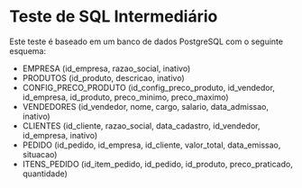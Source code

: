 # Teste de SQL Intermediário

Este teste é baseado em um banco de dados PostgreSQL com o seguinte esquema:

- EMPRESA (id_empresa, razao_social, inativo)
- PRODUTOS (id_produto, descricao, inativo)
- CONFIG_PRECO_PRODUTO (id_config_preco_produto, id_vendedor, id_empresa, id_produto, preco_minimo, preco_maximo)
- VENDEDORES (id_vendedor, nome, cargo, salario, data_admissao, inativo)
- CLIENTES (id_cliente, razao_social, data_cadastro, id_vendedor, id_empresa, inativo)
- PEDIDO (id_pedido, id_empresa, id_cliente, valor_total, data_emissao, situacao)
- ITENS_PEDIDO (id_item_pedido, id_pedido, id_produto, preco_praticado, quantidade)
